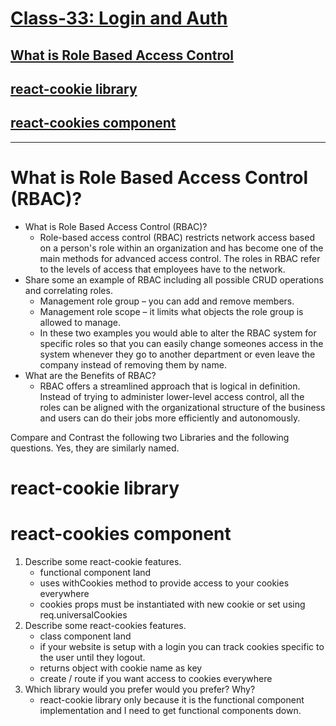 # [Class-33: Login and Auth](/README.md)

## [What is Role Based Access Control](https://digitalguardian.com/blog/what-role-based-access-control-rbac-examples-benefits-and-more)
## [react-cookie library](https://www.npmjs.com/package/react-cookie)
## [react-cookies component](https://www.npmjs.com/package/react-cookies)
<hr>

# What is Role Based Access Control (RBAC)?

- What is Role Based Access Control (RBAC)?
  - Role-based access control (RBAC) restricts network access based on a person's role within an organization and has become one of the main methods for advanced access control. The roles in RBAC refer to the levels of access that employees have to the network.
- Share some an example of RBAC including all possible CRUD operations and correlating roles.
  -  Management role group – you can add and remove members.
  -  Management role scope – it limits what objects the role group is allowed to manage.
  -  In these two examples you would able to alter the RBAC system for specific roles so that you can easily change someones access in the system whenever they go to another department or even leave the company instead of removing them by name. 
- What are the Benefits of RBAC?
  - RBAC offers a streamlined approach that is logical in definition. Instead of trying to administer lower-level access control, all the roles can be aligned with the organizational structure of the business and users can do their jobs more efficiently and autonomously.

Compare and Contrast the following two Libraries and the following questions. Yes, they are similarly named.

# react-cookie library

# react-cookies component

  1. Describe some react-cookie features.
     - functional component land  
     - uses withCookies method to provide access to your cookies everywhere 
     - cookies props must be instantiated with new cookie or set using req.universalCookies 
  2. Describe some react-cookies features.
     - class component land 
     - if your website is setup with a login you can track cookies specific to the user until they logout.
     - returns object with cookie name as key 
     - create / route if you want access to cookies everywhere
  3. Which library would you prefer would you prefer? Why?
     - react-cookie library only because it is the functional component implementation and I need to get functional components down. 
